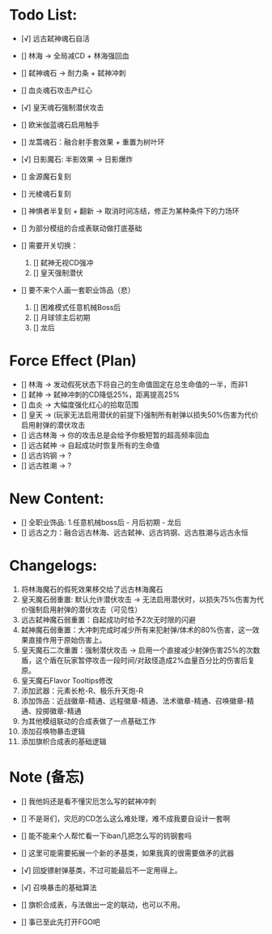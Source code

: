 # Todo List:
- [√] 远古弑神魂石自活
- [] 林海 -> 全局减CD + 林海强回血
- [] 弑神魂石 -> 耐力条 + 弑神冲刺
- [] 血炎魂石攻击产红心
- [√] 皇天魂石强制潜伏攻击
- [] 欧米伽蓝魂石启用触手
- [] 龙蒿魂石：融合射手套效果 + 重置为树叶环
- [√] 日影魔石: 半影效果 -> 日影爆炸
- [] 金源魔石复刻
- [] 光棱魂石复刻
- [] 神惧者半复刻 + 翻新 -> 取消时间冻结，修正为某种条件下的力场环
- [] 为部分模组的合成表联动做打底基础


- [] 需要开关切换：
  1. [] 弑神无视CD强冲
  2. [] 皇天强制潜伏
- [] 要不来个人画一套职业饰品（悲）
  1. [] 困难模式任意机械Boss后
  2. [] 月球领主后初期
  3. [] 龙后
# Force Effect (Plan)
- [] 林海 -> 发动假死状态下将自己的生命值固定在总生命值的一半，而非1
- [] 弑神 -> 弑神冲刺的CD降低25%，距离提高25%
- [] 血炎 -> 大幅度强化红心的拾取范围
- [] 皇天 -> (玩家无法启用潜伏的前提下)强制所有射弹以损失50%伤害为代价启用射弹的潜伏攻击
- [] 远古林海 -> 你的攻击总是会给予你极短暂的超高频率回血
- [] 远古弑神 -> 自起成功时恢复所有的生命值
- [] 远古钨钢 -> ?
- [] 远古胜潮 -> ?
# New Content:

- [] 全职业饰品: 1.任意机械boss后 - 月后初期 - 龙后
- [] 远古之力：融合远古林海、远古弑神、远古钨钢、远古胜潮与远古永恒
  
# Changelogs:
1. 将林海魔石的假死效果移交给了远古林海魔石
2. 皇天魔石弱重置: 默认允许潜伏攻击 -> 无法启用潜伏时，以损失75%伤害为代价强制启用射弹的潜伏攻击（可见性）
3. 远古弑神魔石弱重置：自起成功时给予2次无时限的闪避
4. 弑神魔石弱重置：大冲刺完成时减少所有来犯射弹/体术的80%伤害，这一效果直接作用于原始伤害上。
5. 皇天魔石二次重置：强制潜伏攻击 -> 启用一个直接减少射弹伤害25%的次数盾，这个盾在玩家暂停攻击一段时间/对敌怪造成2%血量百分比的伤害后复原。
6. 皇天魔石Flavor Tooltips修改
7. 添加武器：元素长枪-R、极乐升天炮-R
8. 添加饰品：近战徽章-精通、远程徽章-精通、法术徽章-精通、召唤徽章-精通、投掷徽章-精通
9. 为其他模组联动的合成表做了一点基础工作
10. 添加召唤物暴击逻辑
11. 添加旗帜合成表的基础逻辑


# Note (备忘)
- [] 我他妈还是看不懂灾厄怎么写的弑神冲刺
- [] 不是哥们，灾厄的CD怎么这么难处理，难不成我要自设计一套啊
- [] 能不能来个人帮忙看一下iban几把怎么写的钨钢套吗
- [] 这里可能需要拓展一个新的矛基类，如果我真的很需要做矛的武器

- [√] 回旋镖射弹基类，不过可能最后不一定用得上。
- [√] 召唤暴击的基础算法
- [] 旗帜合成表，与法做出一定的联动，也可以不用。
- [] 事已至此先打开FGO吧
